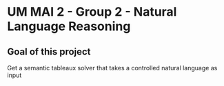 # UM MAI 2 - Group 2 - Natural Language Reasoning

## Goal of this project

Get a semantic tableaux solver that takes a controlled natural language as input
